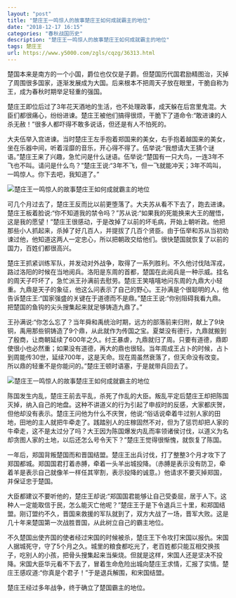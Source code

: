 ```yaml
---
layout: "post"
title: "楚庄王一鸣惊人的故事楚庄王如何成就霸主的地位"
date: "2018-12-17 16:15"
categories: "春秋战国历史"
description: "楚庄王一鸣惊人的故事楚庄王如何成就霸主的地位"
tags: 楚庄王
url: https://www.y5000.com/zgls/cqzg/36313.html
---
```






楚国本来是南方的一个小国，爵位也仅仅是子爵。但楚国历代国君励精图治，灭掉了周围很多国家，逐渐发展成为大国。后来根本不把周天子放在眼里，干脆自称为王，成为春秋时期举足轻重的强国。

楚庄王即位后过了3年花天酒地的生活，也不处理政事，成天躲在后宫里鬼混。大臣们都很痛心，纷纷进谏。楚庄王被他们搞得很烦，干脆下了道命令:“敢进谏的人杀无赦！”很多人都吓得不敢多说话，但还是有人不怕死的。

大夫伍举入宫进谏。当时楚庄王左手抱着郑国来的美女，右手抱着越国来的美女，坐在乐器中间，听着淫靡的音乐，开心得不得了。伍举说:“我想请大王猜个谜语。”楚庄王来了兴趣，急忙问是什么谜语。伍举说:“楚国有一只大鸟，一连3年不飞也不叫。请问是什么鸟？”楚庄王说:“3年不飞，但一飞就能冲天；3年不鸣叫，一鸣惊人。你下去吧，我知道了。”

![楚庄王一鸣惊人的故事楚庄王如何成就霸主的地位](https://img.y5000.com/uploads/allimg/181031/5a3f23049ed13d553004d5ab38f0f78a.jpg)

可几个月过去了，楚庄王反而比以前更堕落了。大夫苏从看不下去了，跑去进谏。楚庄王板着脸说:“你不知道我的禁令吗？”苏从说:“如果我的死能换来大王的醒悟，这是我的愿望！”楚庄王很感动，于是改掉了以前的坏毛病，开始上朝听政。他把那些小人抓起来，杀掉了好几百人，并提拔了几百个贤臣。由于伍举和苏从当初劝谏过他，他知道这两人一定忠心，所以把朝政交给他们。很快楚国就恢复了以前的国力，百姓们都很高兴。

楚庄王抓紧训练军队，并发动对外战争，取得了一系列胜利。不久他讨伐陆浑戎，路过洛阳的时候在当地阅兵。洛阳是东周的首都，楚国在此阅兵是一种示威。挂名的周天子吓坏了，急忙派王孙满前去慰劳。楚庄王笑嘻嘻地问东周的九鼎大小轻重。九鼎是天子的象征，他这么问表示了自己的野心。王孙满是个很聪明的人，他告诉楚庄王:“国家强盛的关键在于道德而不是鼎。”楚庄王说:“你别阻碍我看九鼎。把楚国的鱼钩的尖头搜集起来就足够铸造九鼎了。”

王孙满说:“你怎么忘了？当年舜和禹统治时期，远方的部落前来归附，献上了9块铜，禹用那些铜铸造了9个鼎，从此就作为传国之宝。夏桀没有德行，九鼎就搬到了殷商，让商朝延续了600年之久。纣王暴虐，九鼎就归了周。只要有道德，鼎即使很小也必然重；如果没有道德，再大的鼎也很轻。当年周成王占卜的时候，占卜到周能传30世，延续700年，这是天命。现在周虽然衰落了，但天命没有改变。所以鼎的轻重不是你能问的。”楚庄王顿时语塞，于是就带兵回去了。

![楚庄王一鸣惊人的故事楚庄王如何成就霸主的地位](https://img.y5000.com/uploads/allimg/181031/f0e410134d5c6eefc00920cd75997c4d.jpg)

陈国发生内乱，楚庄王前去平乱，杀死了作乱的大臣。叛乱平定后楚庄王却把陈国灭掉，纳入自己的地盘。这种不讲道义的行为引起了申叔时的反感，大家都庆贺，但他却没有表示。楚庄王问他为什么不庆贺，他说:“俗话说牵着牛过别人家的田地，田地的主人就把牛牵走了。践踏别人的庄稼固然不对，但为了惩罚却把人家的牛牵走，这不是太过分了吗？大王因为陈国爆发内乱而率领诸侯讨伐，以道义为名却贪图人家的土地，以后还怎么号令天下？”楚庄王觉得很惭愧，就恢复了陈国。

一年后，郑国背叛楚国而和晋国结盟。楚庄王出兵讨伐，打了整整3个月才攻下了郑国都城。郑国国君打着赤膊，牵着一头羊出城投降。（赤膊是表示没有防卫，牵着羊是表示自己就像羊一样任其宰割，表示投降的诚意。）他请求不要灭掉郑国，并保证忠于楚国。

大臣都建议不要听他的，楚庄王却说:“郑国国君能够让自己受委屈，居于人下。这种人一定能取信于民，怎么能灭亡他呢？”楚庄王于是下令退兵三十里，和郑国结盟。刚订盟约不久，晋国来救援的军队就到了，双方大战了一场，晋军大败。这是几十年来楚国第一次战胜晋国，从此树立自己的霸主地位。

不久楚国出使齐国的使者经过宋国的时候被杀，楚庄王下令攻打宋国以报仇。宋国人据城死守，守了5个月之久。城里的粮食都吃光了，老百姓都只能互相交换孩子，吃别人的小孩，把骨头搜集起来当柴烧。但就是这样，宋国人还是坚决不投降。宋国大臣华元看不下去了，冒着生命危险出城向楚庄王求情，汇报了实情。楚庄王感叹道:“你真是个君子！”于是退兵解围，和宋国结盟。

楚庄王经过多年战争，终于确立了楚国霸主的地位。

  
